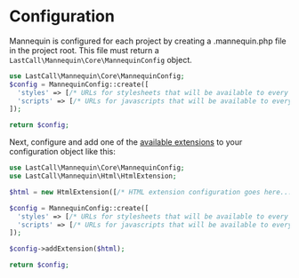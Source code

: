 Configuration
=============

Mannequin is configured for each project by creating a .mannequin.php file in the project root.  This file must return a `LastCall\Mannequin\Core\MannequinConfig` object.


```php
use LastCall\Mannequin\Core\MannequinConfig;
$config = MannequinConfig::create([
  'styles' => [/* URLs for stylesheets that will be available to every pattern*/]
  'scripts' => [/* URLs for javascripts that will be available to every pattern*/]
]);

return $config;
```

Next, configure and add one of the [available extensions](index.md#Extensions) to your configuration object like this:

```php
use LastCall\Mannequin\Core\MannequinConfig;
use LastCall\Mannequin\Html\HtmlExtension;

$html = new HtmlExtension([/* HTML extension configuration goes here... */);

$config = MannequinConfig::create([
  'styles' => [/* URLs for stylesheets that will be available to every pattern*/]
  'scripts' => [/* URLs for javascripts that will be available to every pattern*/]
]);

$config->addExtension($html);

return $config;
```